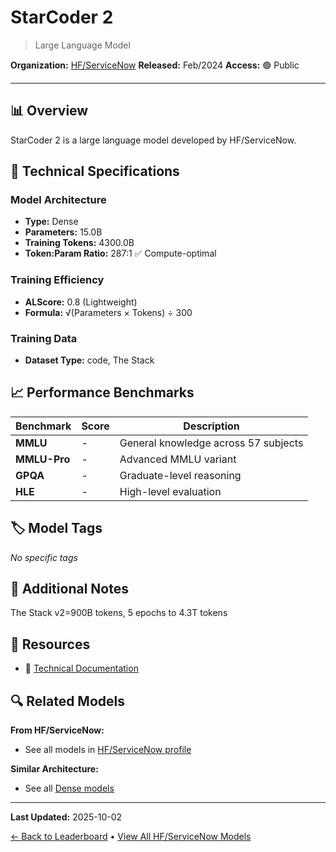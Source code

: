 # StarCoder 2

> Large Language Model

**Organization:** [HF/ServiceNow](../../labs/hfservicenow.md)
**Released:** Feb/2024
**Access:** 🟢 Public

---

## 📊 Overview

StarCoder 2 is a large language model developed by HF/ServiceNow.

## 🔧 Technical Specifications

### Model Architecture
- **Type:** Dense
- **Parameters:** 15.0B
- **Training Tokens:** 4300.0B
- **Token:Param Ratio:** 287:1 ✅ Compute-optimal

### Training Efficiency
- **ALScore:** 0.8 (Lightweight)
- **Formula:** √(Parameters × Tokens) ÷ 300

### Training Data
- **Dataset Type:** code, The Stack

## 📈 Performance Benchmarks

| Benchmark | Score | Description |
|-----------|-------|-------------|
| **MMLU** | - | General knowledge across 57 subjects |
| **MMLU-Pro** | - | Advanced MMLU variant |
| **GPQA** | - | Graduate-level reasoning |
| **HLE** | - | High-level evaluation |

## 🏷️ Model Tags

_No specific tags_

## 📝 Additional Notes

The Stack v2=900B tokens, 5 epochs to 4.3T tokens

## 🔗 Resources

- 📄 [Technical Documentation](https://arxiv.org/abs/2402.19173)

## 🔍 Related Models

**From HF/ServiceNow:**
- See all models in [HF/ServiceNow profile](../../labs/hfservicenow.md)

**Similar Architecture:**
- See all [Dense models](../../architectures/dense.md)

---

**Last Updated:** 2025-10-02

[← Back to Leaderboard](../../README.md) • [View All HF/ServiceNow Models](../../labs/hfservicenow.md)
